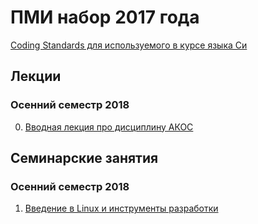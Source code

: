 # ПМИ набор 2017 года

[Coding Standards для используемого в курсе языка Си](practice/codestyle.md)

## Лекции

### Осенний семестр 2018

 0. [Вводная лекция про дисциплину АКОС](lectures/fall-2018/Lection00-Intro.pdf)

## Семинарские занятия

### Осенний семестр 2018

 1. [Введение в Linux и инструменты разработки](practice/linux_basics/README.md)
